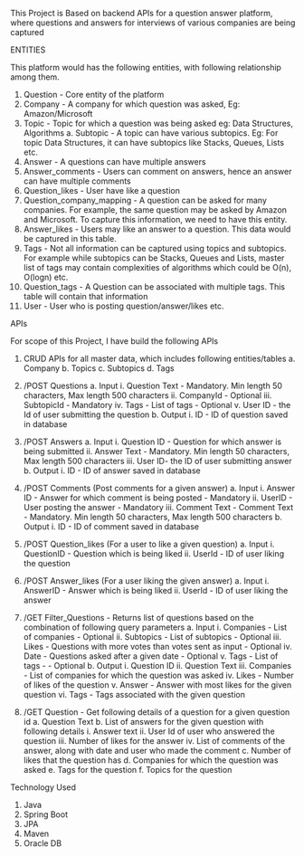 This Project is Based on backend APIs for a question answer platform, where questions and answers for interviews of various companies are being captured

ENTITIES

This platform would has the following entities, with following relationship among them.
1. Question - Core entity of the platform
2. Company - A company for which question was asked, Eg: Amazon/Microsoft
3. Topic - Topic for which a question was being asked eg: Data Structures, Algorithms
 a. Subtopic - A topic can have various subtopics. Eg: For topic Data Structures, it can have subtopics like Stacks, Queues, Lists etc.
5. Answer - A questions can have multiple answers
6. Answer_comments - Users can comment on answers, hence an answer can have multiple comments
7. Question_likes - User have like a question
8. Question_company_mapping - A question can be asked for many companies. For example, the same question may be asked by Amazon and Microsoft. To capture this information, we      need to have this entity.
9. Answer_likes - Users may like an answer to a question. This data would be captured in this table.
10. Tags - Not all information can be captured using topics and subtopics. For example while subtopics can be Stacks, Queues and Lists, master list of tags may contain              complexities of algorithms which could be O(n), O(logn) etc.
11. Question_tags - A Question can be associated with multiple tags. This table will contain that information
12. User - User who is posting question/answer/likes etc.

APIs

For scope of this Project, I have build the following APIs
1. CRUD APIs for all master data, which includes following entities/tables
 a. Company
 b. Topics
 c. Subtopics
 d. Tags

2. /POST Questions
 a. Input
  i. Question Text - Mandatory. Min length 50 characters, Max length 500 characters
  ii. CompanyId - Optional
  iii. SubtopicId - Mandatory
  iv. Tags - List of tags - Optional
  v. User ID - the Id of user submitting the question
 b. Output
  i. ID - ID of question saved in database

3. /POST Answers
 a. Input
  i. Question ID - Question for which answer is being submitted
  ii. Answer Text - Mandatory. Min length 50 characters, Max length 500 characters
  iii. User ID- the ID of user submitting answer
 b. Output
  i. ID - ID of answer saved in database

4. /POST Comments (Post comments for a given answer)
 a. Input
  i. Answer ID - Answer for which comment is being posted - Mandatory
  ii. UserID - User posting the answer - Mandatory
  iii. Comment Text - Comment Text - Mandatory. Min length 50 characters, Max length 500 characters
 b. Output
  i. ID - ID of comment saved in database

5. /POST Question_likes (For a user to like a given question)
 a. Input
  i. QuestionID - Question which is being liked
  ii. UserId - ID of user liking the question

6. /POST Answer_likes (For a user liking the given answer)
 a. Input
  i. AnswerID - Answer which is being liked
  ii. UserId - ID of user liking the answer

7. /GET Filter_Questions - Returns list of questions based on the combination of following query parameters
 a. Input
  i. Companies - List of companies - Optional
  ii. Subtopics - List of subtopics - Optional
  iii. Likes - Questions with more votes than votes sent as input - Optional
  iv. Date - Questions asked after a given date - Optional
  v. Tags - List of tags - - Optional
 b. Output
  i. Question ID
  ii. Question Text
  iii. Companies - List of companies for which the question was asked
  iv. Likes - Number of likes of the question
  v. Answer - Answer with most likes for the given question
  vi. Tags - Tags associated with the given question

8. /GET Question - Get following details of a question for a given question id
 a. Question Text
 b. List of answers for the given question with following details
  i. Answer text
  ii. User Id of user who answered the question
  iii. Number of likes for the answer
  iv. List of comments of the answer, along with date and user who made the comment
 c. Number of likes that the question has
 d. Companies for which the question was asked
 e. Tags for the question
 f. Topics for the question

Technology Used
1. Java
2. Spring Boot
3. JPA
4. Maven
5. Oracle DB
